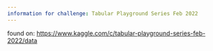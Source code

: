 ```yaml
---
information for challenge: Tabular Playground Series Feb 2022
---
```

found on: https://www.kaggle.com/c/tabular-playground-series-feb-2022/data
